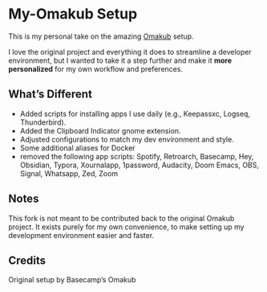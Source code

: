 # My-Omakub Setup

This is my personal take on the amazing [Omakub](https://github.com/basecamp/omakub) setup.  

I love the original project and everything it does to streamline a developer environment, but I wanted to take it a step further and make it **more personalized** for my own workflow and preferences.  

## What’s Different

- Added scripts for installing apps I use daily (e.g., Keepassxc, Logseq, Thunderbird).
- Added the Clipboard Indicator gnome extension.  
- Adjusted configurations to match my dev environment and style.  
- Some additional aliases for Docker
- removed the following app scripts: Spotify, Retroarch, Basecamp, Hey, Obsidian, Typora, Xournalapp, 1password, Audacity, Doom Emacs, OBS, Signal, Whatsapp, Zed, Zoom

## Notes

This fork is not meant to be contributed back to the original Omakub project. It exists purely for my own convenience, to make setting up my development environment easier and faster.

## Credits

Original setup by Basecamp’s Omakub

